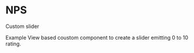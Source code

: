 # NPS
Custom slider

Example View based coustom component to create a slider emitting 0 to 10 rating.
